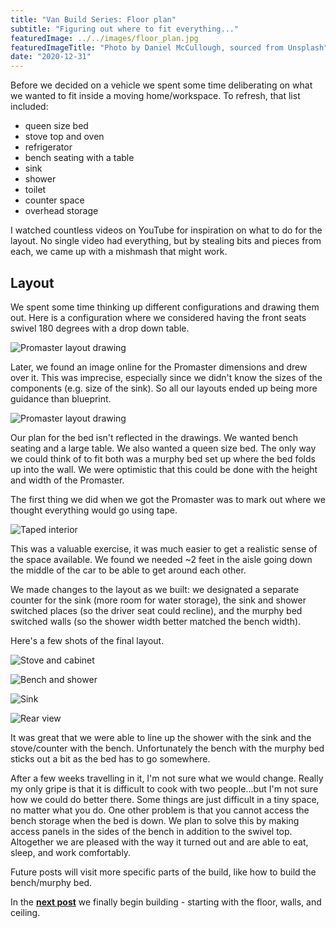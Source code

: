 ```yaml
---
title: "Van Build Series: Floor plan"
subtitle: "Figuring out where to fit everything..."
featuredImage: ../../images/floor_plan.jpg
featuredImageTitle: "Photo by Daniel McCullough, sourced from Unsplash"
date: "2020-12-31"
---
```


Before we decided on a vehicle we spent some time deliberating on what we wanted to fit inside a moving home/workspace. To refresh, that list included: 

- queen size bed
- stove top and oven
- refrigerator
- bench seating with a table
- sink
- shower
- toilet
- counter space
- overhead storage

I watched countless videos on YouTube for inspiration on what to do for the layout. No single video had everything, but by stealing bits and pieces from each, we came up with a mishmash that might work.

## Layout

We spent some time thinking up different configurations and drawing them out. Here is a configuration where we considered having the front seats swivel 180 degrees with a drop down table.

![Promaster layout drawing](../../images/layout_drawing1.png)

Later, we found an image online for the Promaster dimensions and drew over it. This was imprecise, especially since we didn't know the sizes of the components (e.g. size of the sink). So all our layouts ended up being more guidance than blueprint. 

![Promaster layout drawing](../../images/layout_drawing.jpeg)

Our plan for the bed isn't reflected in the drawings. We wanted bench seating and a large table. We also wanted a queen size bed. The only way we could think of to fit both was a murphy bed set up where the bed folds up into the wall. We were optimistic that this could be done with the height and width of the Promaster.

The first thing we did when we got the Promaster was to mark out where we thought everything would go using tape.

![Taped interior](../../images/interior_taped.jpg)

This was a valuable exercise, it was much easier to get a realistic sense of the space available. We found we needed ~2 feet in the aisle going down the middle of the car to be able to get around each other. 

We made changes to the layout as we built: we designated a separate counter for the sink (more room for water storage), the sink and shower switched places (so the driver seat could recline), and the murphy bed switched walls (so the shower width better matched the bench width). 

Here's a few shots of the final layout.

![Stove and cabinet](../../images/interior_left.jpg)

![Bench and shower](../../images/interior_middle.jpg)

![Sink](../../images/interior_right.jpg)

![Rear view](../../images/finished_rear.jpg)

It was great that we were able to line up the shower with the sink and the stove/counter with the bench. Unfortunately the bench with the murphy bed sticks out a bit as the bed has to go somewhere.

After a few weeks travelling in it, I'm not sure what we would change. Really my only gripe is that it is difficult to cook with two people...but I'm not sure how we could do better there. Some things are just difficult in a tiny space, no matter what you do. One other problem is that you cannot access the bench storage when the bed is down. We plan to solve this by making access panels in the sides of the bench in addition to the swivel top. Altogether we are pleased with the way it turned out and are able to eat, sleep, and work comfortably. 

Future posts will visit more specific parts of the build, like how to build the bench/murphy bed.

In the **[next post](../van-build-framing/)** we finally begin building - starting with the floor, walls, and ceiling.